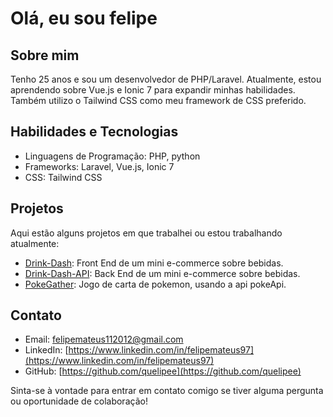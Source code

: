 # Olá, eu sou felipe

## Sobre mim
Tenho 25 anos e sou um desenvolvedor de PHP/Laravel. Atualmente, estou aprendendo sobre Vue.js e Ionic 7 para expandir minhas habilidades. Também utilizo o Tailwind CSS como meu framework de CSS preferido.

## Habilidades e Tecnologias

- Linguagens de Programação: PHP, python
- Frameworks: Laravel, Vue.js, Ionic 7
- CSS: Tailwind CSS

## Projetos

Aqui estão alguns projetos em que trabalhei ou estou trabalhando atualmente:

- [Drink-Dash](https://github.com/quelipee/Drink-Dash): Front End de um mini e-commerce sobre bebidas.
- [Drink-Dash-API](https://github.com/quelipee/DrinkDashAPI): Back End de um mini e-commerce sobre bebidas.
- [PokeGather](https://github.com/quelipee/PokeAPI---PHP-LARAVEL): Jogo de carta de pokemon, usando a api pokeApi.

## Contato

- Email: felipemateus112012@gmail.com
- LinkedIn: [https://www.linkedin.com/in/felipemateus97](https://www.linkedin.com/in/felipemateus97)
- GitHub: [https://github.com/quelipee](https://github.com/quelipee)

Sinta-se à vontade para entrar em contato comigo se tiver alguma pergunta ou oportunidade de colaboração!

